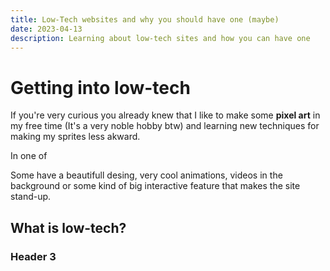 ```yaml
---
title: Low-Tech websites and why you should have one (maybe)
date: 2023-04-13
description: Learning about low-tech sites and how you can have one
---
```


# Getting into low-tech

If you're very curious you already knew that I like to make some **pixel art** in my free time (It's a very noble hobby btw) and learning new techniques for making my sprites less akward.

In one of

Some have a beautifull desing, very cool animations, videos in the background or some kind of big interactive feature that makes the site stand-up.

## What is low-tech?

### Header 3
